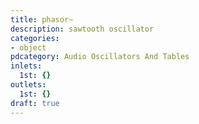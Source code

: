 ```yaml
---
title: phasor~
description: sawtooth oscillator
categories:
- object
pdcategory: Audio Oscillators And Tables
inlets:
  1st: {}
outlets:
  1st: {}
draft: true
---
```


